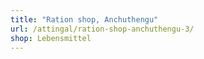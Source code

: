 ```yaml
---
title: "Ration shop, Anchuthengu"
url: /attingal/ration-shop-anchuthengu-3/
shop: Lebensmittel
---
```

